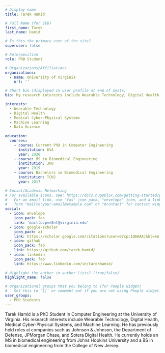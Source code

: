 ```yaml
---
# Display name
title: Tarek Hamid

# Full Name (for SEO)
first_name: Tarek
last_name: Hamid

# Is this the primary user of the site?
superuser: false

# Role/position
role: PhD Student

# Organizations/Affiliations
organizations:
  - name: University of Virginia
    url: ''

# Short bio (displayed in user profile at end of posts)
bio: My research interests include Wearable Technology, Digital Health, Medical Cyber-Physical Systems, and Machine Learning. 

interests:
  - Wearable Technology
  - Digital Health
  - Medical Cyber-Physical Systems
  - Machine Learning
  - Data Science
  
education:
  courses:
    - course: Current PhD in Computer Engineering
      institution: UVA
      year: 2026
    - course: MS in Biomedical Engineering
      institution: JHU
      year: 2019
    - course: Bachelors in Biomedical Engineering
      institution: TCNJ
      year: 2017

# Social/Academic Networking
# For available icons, see: https://docs.hugoblox.com/getting-started/page-builder/#icons
#   For an email link, use "fas" icon pack, "envelope" icon, and a link in the
#   form "mailto:your-email@example.com" or "#contact" for contact widget.
social:
  - icon: envelope
    icon_pack: fas
    link: 'mailto:pve8nt@virginia.edu'
  - icon: google-scholar
    icon_pack: ai
    link: https://scholar.google.com/citations?user=07cpc1QAAAAJ&hl=en
  - icon: github
    icon_pack: fab
    link: https://github.com/tarek-hamid/
  - icon: linkedin
    icon_pack: fab
    link: https://www.linkedin.com/in/tarekhamid/
    
# Highlight the author in author lists? (true/false)
highlight_name: false

# Organizational groups that you belong to (for People widget)
#   Set this to `[]` or comment out if you are not using People widget.
user_groups:
  - PhD Students
---
```


Tarek Hamid is a PhD Student in Computer Engineering at the University of Virginia. His research interests include Wearable Technology, Digital Health, Medical Cyber-Physical Systems, and Machine Learning. He has previously held roles at companies such as Johnson & Johnson, the Department of Defense, JPMorgan Chase, and Sotera Digital Health. He currently holds an MS in biomedical engineering from Johns Hopkins University and a BS in biomedical engineering from the College of New Jersey. 
